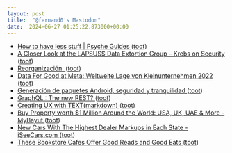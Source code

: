 ```yaml
---
layout: post
title:  "@fernand0's Mastodon"
date:  2024-06-27 01:25:22.873000+00:00
---
```

*  [How to have less stuff \| Psyche Guides ](https://psyche.co/guides/how-to-free-yourself-from-your-stuff-to-save-money-and-the-plane) ([toot](https://mastodon.social/@fernand0/112685975002831716))
*  [A Closer Look at the LAPSUS$ Data Extortion Group – Krebs on Security ](https://krebsonsecurity.com/2022/03/a-closer-look-at-the-lapsus-data-extortion-group) ([toot](https://mastodon.social/@fernand0/112684187818953167))
*  [Reorganización. ](https://avecesunafoto.wordpress.com/2024/06/26/reorganizacion) ([toot](https://mastodon.social/@fernand0/112684130196440752))
*  [Data For Good at Meta: Weltweite Lage von Kleinunternehmen 2022 ](https://dataforgood.facebook.com/dfg/docs/2022-global-state-of-small-busines) ([toot](https://mastodon.social/@fernand0/112683841096146741))
*  [Generación de paquetes Android, seguridad y tranquilidad ](http://fernand0.github.io//f-droid) ([toot](https://mastodon.social/@fernand0/112683777986286970))
*  [GraphQL : The new REST? ](https://dev.to/nathan20/graphql-the-new-rest-3fb) ([toot](https://mastodon.social/@fernand0/112683584679198026))
*  [Creating UX with TEXT(markdown) ](https://dev.to/gochev/creating-ux-with-textmarkdown-2m) ([toot](https://mastodon.social/@fernand0/112683329897704219))
*  [Buy Property worth $1 Million Around the World: USA, UK, UAE & More - MyBayut ](https://www.bayut.com/mybayut/buy-1-million-properties-around-world) ([toot](https://mastodon.social/@fernand0/112682751124691194))
*  [New Cars With The Highest Dealer Markups in Each State - iSeeCars.com ](https://www.iseecars.com/articles/the-cars-with-the-highest-dealer-markups-in-each-state?_isctk=l2fyd) ([toot](https://mastodon.social/@fernand0/112682541051408376))
*  [These Bookstore Cafes Offer Good Reads and Good Eats ](https://www.bonappetit.com/story/bookstore-cafe) ([toot](https://mastodon.social/@fernand0/112682298688887660))
